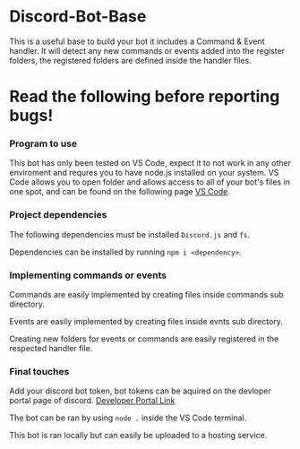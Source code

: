 # Discord-Bot-Base
This is a useful base to build your bot it includes a Command & Event handler. It will detect any new commands or events added into the register folders, the registered folders are defined inside the handler files.
 
# Read the following before reporting bugs!
### Program to use
This bot has only been tested on VS Code, expect it to not work in any other enviroment and requres you to have node.js installed on your system. VS Code allows you to open folder and allows access to all of your bot's files in one spot, and can be found on the following page [VS Code](https://code.visualstudio.com/).

### Project dependencies
The following dependencies must be installed `Discord.js` and `fs`. 

Dependencies can be installed by running `npm i <dependency>`.

### Implementing commands or events
Commands are easily implemented by creating files inside commands sub directory.

Events are easily implemented by creating files inside evnts sub directory.

Creating new folders for events or commands are easily registered in the respected handler file.

### Final touches
Add your discord bot token, bot tokens can be aquired on the devloper portal page of discord.
[Developer Portal Link](https://discord.com/developers/applications)

The bot can be ran by using `node .` inside the VS Code terminal.

This bot is ran locally but can easily be uploaded to a hosting service.
